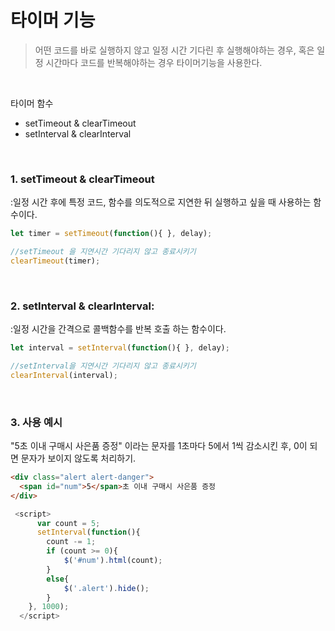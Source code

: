 # 타이머 기능

>어떤 코드를 바로 실행하지 않고 일정 시간 기다린 후 실행해야하는 경우, 혹은 일정 시간마다 코드를 반복해야하는 경우 타이머기능을 사용한다.           

<br>

 타이머 함수
* setTimeout & clearTimeout
* setInterval & clearInterval

<br>

### 1. setTimeout & clearTimeout       
:일정 시간 후에 특정 코드, 함수를 의도적으로 지연한 뒤 실행하고 싶을 때 사용하는 함수이다.

```js
let timer = setTimeout(function(){ }, delay);

//setTimeout 을 지연시간 기다리지 않고 종료시키기
clearTimeout(timer);
```
<br>

### 2. setInterval & clearInterval:              
:일정 시간을 간격으로 콜백함수를 반복 호출 하는 함수이다.

```js
let interval = setInterval(function(){ }, delay);

//setInterval을 지연시간 기다리지 않고 종료시키기
clearInterval(interval);
```

<br>

### 3. 사용 예시    
"5초 이내 구매시 사은품 증정" 이라는 문자를 1초마다 5에서 1씩 감소시킨 후, 0이 되면 문자가 보이지 않도록 처리하기.   

```html
<div class="alert alert-danger">
  <span id="num">5</span>초 이내 구매시 사은품 증정
</div>
  ```

```js
 <script>
      var count = 5;
      setInterval(function(){
        count -= 1;
        if (count >= 0){
            $('#num').html(count);
        }
        else{
            $('.alert').hide();
        }
    }, 1000);
  </script>
```